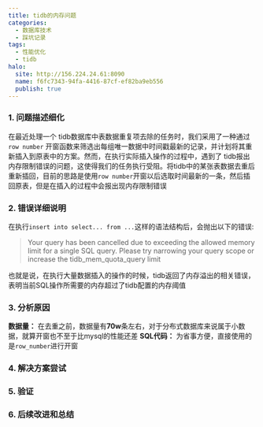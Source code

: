 ```yaml
---
title: tidb的内存问题
categories:
  - 数据库技术
  - 踩坑记录
tags:
  - 性能优化
  - tidb
halo:
  site: http://156.224.24.61:8090
  name: f6fc7343-94fa-4416-87cf-ef82ba9eb556
  publish: true
---
```


### 1. 问题描述细化

在最近处理一个 tidb数据库中表数据重复项去除的任务时，我们采用了一种通过 `row number` 开窗函数来筛选出每组唯一数据中时间戳最新的记录，并计划将其重新插入到原表中的方案。然而，在执行实际插入操作的过程中，遇到了 tidb报出内存限制错误的问题，这使得我们的任务执行受阻。将tidb中的某张表数据去重后重新插回，目前的思路是使用`row number`开窗以后选取时间最新的一条，然后插回原表，但是在插入的过程中会报出现内存限制错误

### 2. 错误详细说明

在执行`insert into select... from ...`这样的语法结构后，会抛出以下的错误:  
> Your query has been cancelled due to exceeding the allowed memory limit for a single SQL query. Please try narrowing your query scope or increase the tidb_mem_quota_query limit

也就是说，在执行大量数据插入的操作的时候，tidb返回了内存溢出的相关错误，表明当前SQL操作所需要的内存超过了tidb配置的内存阈值

### 3. 分析原因

**数据量：** 在去重之前，数据量有**70w**条左右，对于分布式数据库来说属于小数据，就算开窗也不至于比mysql的性能还差
**SQL代码：** 为省事方便，直接使用的是`row_number`进行开窗

### 4. 解决方案尝试

### 5. 验证

### 6. 后续改进和总结
